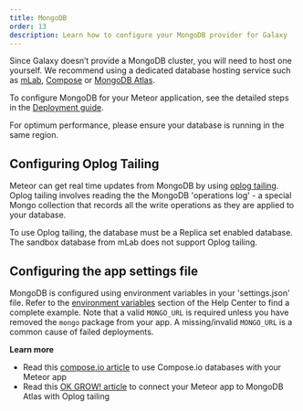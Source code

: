```yaml
---
title: MongoDB
order: 13
description: Learn how to configure your MongoDB provider for Galaxy
---
```


Since Galaxy doesn’t provide a MongoDB cluster, you will need to host one yourself. We recommend using a dedicated database hosting service such as [mLab](https://mongolab.com/), [Compose](https://www.compose.io/) or [MongoDB Atlas](https://www.mongodb.com/cloud/atlas).

To configure MongoDB for your Meteor application, see the detailed steps in the [Deployment guide](/deploy-guide.html#mongo-configure).

For optimum performance, please ensure your database is running in the same region.

<h2 id="configure-oplog">Configuring Oplog Tailing</h2>

Meteor can get real time updates from MongoDB by using [oplog tailing](https://github.com/meteor/meteor/wiki/Oplog-Observe-Driver). Oplog tailing involves reading the the MongoDB 'operations log' - a special Mongo collection that records all the write operations as they are applied to your database.

To use Oplog tailing, the database must be a Replica set enabled database. The sandbox database from mLab does not support Oplog tailing.

<h2 id="configuration">Configuring the app settings file</h2>

MongoDB is configured using environment variables in your 'settings.json' file. Refer to the [environment variables](/environment-variables.html) section of the Help Center to find a complete example. Note that a valid `MONGO_URL` is required unless you have removed the `mongo` package from your app. A missing/invalid `MONGO_URL` is a common cause of failed deployments.

**Learn more**

- Read this [compose.io article](https://www.compose.io/articles/meteors-new-galaxy-and-the-perfectly-composed-companion/) to use Compose.io databases with your Meteor app
- Read this [OK GROW! article](https://www.okgrow.com/posts/mongodb-atlas-setup) to connect your Meteor app to MongoDB Atlas with Oplog tailing
